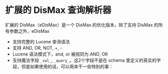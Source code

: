 # 扩展的 DisMax 查询解析器

扩展的 DisMax（eDisMax）是一个 DisMax 的优化版本，除了支持 DisMax 的所有参数之外，eDisMax

 * 支持完整的 Lucene 查询语法
 * 支持 AND, OR, NOT, +, -
 * Lucene 语法模式下，and, or 被视同为 AND, OR
 * 支持魔法字段 `_val_`, `_query_`。这2个字段不是在 schema 里定义的真实的字段，但是如果使用的话，可以用来干一些特别的事：

